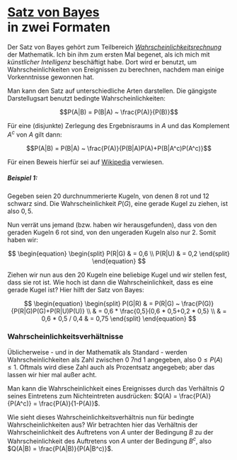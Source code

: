 # [Satz von Bayes](https://de.wikipedia.org/wiki/Satz_von_Bayes)<br>in zwei Formaten

Der Satz von Bayes gehört zum Teilbereich *[Wahrscheinlichkeitsrechnung](./../Wahrscheinlichkeitsrechnung.html)* der Mathematik. Ich bin ihm zum ersten Mal begenet, als ich mich mit *künstlicher Intelligenz* beschäftigt habe. Dort wird er benutzt, um Wahrscheinlichkeiten von Ereignissen zu berechnen, nachdem man einige Vorkenntnisse gewonnen hat.

Man kann den Satz auf unterschiedliche Arten darstellen. Die gängigste Darstellugsart benutzt bedingte Wahrscheinlichkeiten:

$$P(A|B) = P(B|A) ~ \frac{P(A)}{P(B)}$$

Für eine (disjunkte) Zerlegung des Ergebnisraums in $A$ und das Komplement $A^c$ von $A$ gilt dann:

$$P(A|B) = P(B|A) ~ \frac{P(A)}{P(B|A)P(A)+P(B|A^c)P(A^c)}$$

Für einen Beweis hierfür sei auf [Wikipedia](https://de.wikipedia.org/wiki/Satz_von_Bayes) verwiesen.

##### Beispiel 1:

Gegeben seien 20 durchnummerierte Kugeln, von denen 8 rot und 12 schwarz sind. Die Wahrscheinlichkeit $P(G)$, eine gerade Kugel zu ziehen, ist also $0,5$.

Nun verrät uns jemand (bzw. haben wir herausgefunden), dass von den geraden Kugeln 6 rot sind, von den ungeraden Kugeln also nur 2. Somit haben wir:

$$
\begin{equation}
\begin{split}
P(R|G) & = 0,6 \\
P(R|U) & = 0,2
\end{split}
\end{equation}
$$

Ziehen wir nun aus den 20 Kugeln eine beliebige Kugel und wir stellen fest, dass sie rot ist. Wie hoch ist dann die Wahrscheinlichkeit, dass es eine gerade Kugel ist? Hier hilft der Satz von Bayes:

$$
\begin{equation}
\begin{split}
P(G|R) & = P(R|G) ~ \frac{P(G)}{P(R|G)P(G)+P(R|U)P(U)} \\
& = 0,6 * \frac{0,5}{0,6 * 0,5+0,2 * 0,5} \\
& = 0,6 * 0,5 / 0,4 
& = 0,75
\end{split}
\end{equation}
$$

### Wahrscheinlichkeitsverhältnisse

Üblicherweise - und in der Mathematik als Standard - werden Wahrscheinlichkeiten als Zahl zwischen 0 7nd 1 angegeben, also $0 \le P(A) \le 1$. Oftmals wird diese Zahl auch als Prozentsatz angegebeb; aber das lassen wir hier mal außer acht.

Man kann die Wahrscheinlichkeit eines Ereignisses durch das Verhältnis $Q$ seines Eintretens zum Nichteintreten ausdrücken: $Q(A) = \frac{P(A)}{P(A^c)} = \frac{P(A)}{1-P(A)}$.

Wie sieht dieses Wahrscheinlichkeitsverhältnis nun für bedingte Wahrscheinlichkeiten aus? Wir betrachten hier das Verhältnis der Wahrscheinlichkeit des Auftretens von $A$ unter der Bedingung $B$ zu der Wahrscheinlichkeit des Auftretens von $A$ unter der Bedingung $B^c$, also $Q(A|B) = \frac{P(A|B)}{P(A|B^c)}$.





# &nbsp;
